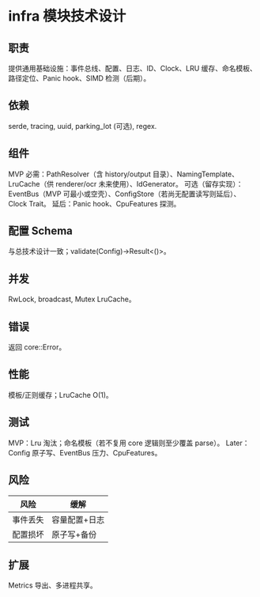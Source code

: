 # infra 模块技术设计

## 职责
提供通用基础设施：事件总线、配置、日志、ID、Clock、LRU 缓存、命名模板、路径定位、Panic hook、SIMD 检测（后期）。

## 依赖
serde, tracing, uuid, parking_lot (可选), regex.

## 组件
MVP 必需：PathResolver（含 history/output 目录）、NamingTemplate、LruCache（供 renderer/ocr 未来使用）、IdGenerator。
可选（留存实现）：EventBus（MVP 可最小或空壳）、ConfigStore（若尚无配置读写则延后）、Clock Trait。
延后：Panic hook、CpuFeatures 探测。

## 配置 Schema
与总技术设计一致；validate(Config)->Result<()>。

## 并发
RwLock, broadcast, Mutex LruCache。

## 错误
返回 core::Error。

## 性能
模板/正则缓存；LruCache O(1)。

## 测试
MVP：Lru 淘汰；命名模板（若不复用 core 逻辑则至少覆盖 parse）。
Later：Config 原子写、EventBus 压力、CpuFeatures。

## 风险
| 风险 | 缓解 |
|------|------|
| 事件丢失 | 容量配置+日志 |
| 配置损坏 | 原子写+备份 |

## 扩展
Metrics 导出、多进程共享。
